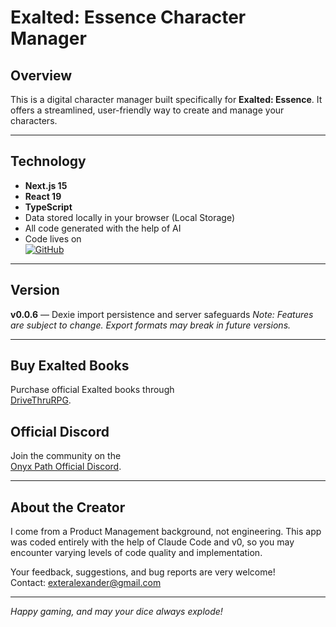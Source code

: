 # Exalted: Essence Character Manager

## Overview

This is a digital character manager built specifically for **Exalted: Essence**.
It offers a streamlined, user-friendly way to create and manage your
characters.

---

## Technology

- **Next.js 15**
- **React 19**
- **TypeScript**
- Data stored locally in your browser (Local Storage)
- All code generated with the help of AI
- Code lives on  
  [![GitHub][version-badge]][releases]

---

## Version

**v0.0.6** — Dexie import persistence and server safeguards
_Note: Features are subject to change. Export formats may break in future
versions._

---

## Buy Exalted Books

Purchase official Exalted books through  
[DriveThruRPG](https://www.drivethrurpg.com/browse/pub/10479/Onyx-Path-Publishing).

## Official Discord

Join the community on the  
[Onyx Path Official Discord](https://discord.gg/theonyxpath).

---

## About the Creator

I come from a Product Management background, not engineering. This app was
coded entirely with the help of Claude Code and v0, so you may encounter
varying levels of code quality and implementation.

Your feedback, suggestions, and bug reports are very welcome!  
Contact: [exteralexander@gmail.com](mailto:exteralexander@gmail.com)

---

_Happy gaming, and may your dice always explode!_

[version-badge]: https://img.shields.io/badge/version-0.0.6-orange.svg
[releases]: https://github.com/AlexanderExter/exalted-charsheet/releases
